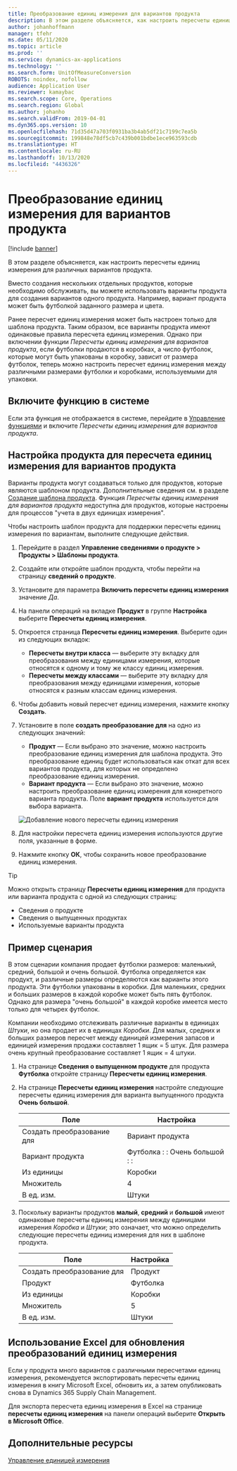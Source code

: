 ```yaml
---
title: Преобразование единиц измерения для вариантов продукта
description: В этом разделе объясняется, как настроить пересчеты единиц измерения для вариантов продукта. Он включает пример настройки.
author: johanhoffmann
manager: tfehr
ms.date: 05/11/2020
ms.topic: article
ms.prod: ''
ms.service: dynamics-ax-applications
ms.technology: ''
ms.search.form: UnitOfMeasureConversion
ROBOTS: noindex, nofollow
audience: Application User
ms.reviewer: kamaybac
ms.search.scope: Core, Operations
ms.search.region: Global
ms.author: johanho
ms.search.validFrom: 2019-04-01
ms.dyn365.ops.version: 10
ms.openlocfilehash: 71d35d47a703f0931ba3b4ab5df21c7199c7ea5b
ms.sourcegitcommit: 199848e78df5cb7c439b001bdbe1ece963593cdb
ms.translationtype: HT
ms.contentlocale: ru-RU
ms.lasthandoff: 10/13/2020
ms.locfileid: "4436326"
---
```

# <a name="unit-of-measure-conversion-per-product-variant"></a>Преобразование единиц измерения для вариантов продукта

[!include [banner](../includes/banner.md)]

В этом разделе объясняется, как настроить пересчеты единиц измерения для различных вариантов продукта.

Вместо создания нескольких отдельных продуктов, которые необходимо обслуживать, вы можете использовать варианты продукта для создания вариантов одного продукта. Например, вариант продукта может быть футболкой заданного размера и цвета.

Ранее пересчет единиц измерения может быть настроен только для шаблона продукта. Таким образом, все варианты продукта имеют одинаковые правила пересчета единиц измерения. Однако при включении функции *Пересчеты единиц измерения для вариантов продукта*, если футболки продаются в коробках, а число футболок, которые могут быть упакованы в коробку, зависит от размера футболок, теперь можно настроить пересчет единиц измерения между различными размерами футболки и коробками, используемыми для упаковки.

## <a name="turn-on-the-feature-in-your-system"></a>Включите функцию в системе

Если эта функция не отображается в системе, перейдите в [Управление функциями](../../fin-ops-core/fin-ops/get-started/feature-management/feature-management-overview.md) и включите *Пересчеты единиц измерения для вариантов продукта*.

## <a name="set-up-a-product-for-unit-conversion-per-variant"></a>Настройка продукта для пересчета единиц измерения для вариантов продукта

Варианты продукта могут создаваться только для продуктов, которые являются шаблоном продукта. Дополнительные сведения см. в разделе [Создание шаблона продукта](tasks/create-product-master.md). Функция *Пересчеты единиц измерения для вариантов продукта* недоступна для продуктов, которые настроены для процессов "учета в двух единицах измерения".

Чтобы настроить шаблон продукта для поддержки пересчеты единиц измерения по вариантам, выполните следующие действия.

1. Перейдите в раздел **Управление сведениями о продукте \> Продукты \> Шаблоны продукта**.
1. Создайте или откройте шаблон продукта, чтобы перейти на страницу **сведений о продукте**.
1. Установите для параметра **Включить пересчеты единиц измерения** значение *Да*.
1. На панели операций на вкладке **Продукт** в группе **Настройка** выберите **Пересчеты единиц измерения**.
1. Откроется страница **Пересчеты единиц измерения**. Выберите один из следующих вкладок:

    - **Пересчеты внутри класса** — выберите эту вкладку для преобразования между единицами измерения, которые относятся к одному и тому же классу единиц измерения.
    - **Пересчеты между классами** — выберите эту вкладку для преобразования между единицами измерения, которые относятся к разным классам единиц измерения.

1. Чтобы добавить новый пересчет единиц измерения, нажмите кнопку **Создать**.
1. Установите в поле **создать преобразование для** на одно из следующих значений:

    - **Продукт** — Если выбрано это значение, можно настроить преобразование единиц измерения для шаблона продукта. Это преобразование единиц будет использоваться как откат для всех вариантов продукта, для которых не определено преобразование единиц измерения.
    - **Вариант продукта** — Если выбрано это значение, можно настроить преобразование единиц измерения для конкретного варианта продукта. Поле **вариант продукта** используется для выбора варианта.

    ![![Добавление нового пересчеты единиц измерения](media/uom-new-conversion.png "Добавление нового пересчеты единиц измерения")](media/uom-new-conversion.png "Adding a new unit conversion")

1. Для настройки пересчета единиц измерения используются другие поля, указанные в форме.
1. Нажмите кнопку **ОК**, чтобы сохранить новое преобразование единиц измерения.

> [!TIP]
> Можно открыть страницу **Пересчеты единиц измерения** для продукта или варианта продукта с одной из следующих страниц:
> 
> - Сведения о продукте
> - Сведения о выпущенных продуктах
> - Используемые варианты продукта

## <a name="example-scenario"></a>Пример сценария

В этом сценарии компания продает футболки размеров: маленький, средний, большой и очень большой. Футболка определяется как продукт, и различные размеры определяются как варианты этого продукта. Эти футболки упакованы в коробки. Для маленьких, средних и больших размеров в каждой коробке может быть пять футболок. Однако для размера "очень большой" в каждой коробке имеется место только для четырех футболок.

Компании необходимо отслеживать различные варианты в единицах *Штуки*, но она продает их в единицах *Коробки*. Для малых, средних и больших размеров пересчет между единицей измерения запасов и единицей измерения продажи составляет 1 ящик = 5 штук. Для размера очень крупный преобразование составляет 1 ящик = 4 штуки.

1. На странице **Сведения о выпущенном продукте** для продукта **Футболка** откройте страницу **Пересчеты единиц измерения**.
1. На странице **Пересчеты единиц измерения** настройте следующие пересчеты единиц измерения для варианта выпущенного продукта **Очень большой**.

    | Поле                 | Настройка                 |
    |-----------------------|-------------------------|
    | Создать преобразование для | Вариант продукта         |
    | Вариант продукта       | Футболка : : Очень большой : : |
    | Из единицы             | Коробки                   |
    | Множитель                | 4                       |
    | В ед. изм.               | Штуки                  |

1. Поскольку варианты продуктов **малый**, **средний** и **большой** имеют одинаковые пересчеты единиц измерения между единицами измерения *Коробка* и *Штуки*; это означает, что можно определить следующие пересчеты единиц измерения для них в шаблоне продукта.

    | Поле                 | Настройка |
    |-----------------------|---------|
    | Создать преобразование для | Продукт |
    | Продукт               | Футболка |
    | Из единицы             | Коробки   |
    | Множитель                | 5       |
    | В ед. изм.               | Штуки  |

## <a name="using-excel-to-update-the-unit-conversions"></a>Использование Excel для обновления преобразований единиц измерения

Если у продукта много вариантов с различными пересчетами единиц измерения, рекомендуется экспортировать пересчеты единиц измерения в книгу Microsoft Excel, обновить их, а затем опубликовать снова в Dynamics 365 Supply Chain Management.

Для экспорта пересчета единиц измерения в Excel на странице **пересчеты единиц измерения** на панели операций выберите **Открыть в Microsoft Office**.

## <a name="additional-resources"></a>Дополнительные ресурсы

[Управление единицей измерения](tasks/manage-unit-measure.md)
